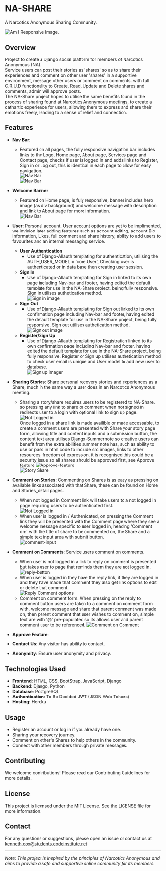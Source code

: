 # NA-SHARE  
A Narcotics Anonymous Sharing Community.  

![Am I Responsive Image.](/project_readmes/images/ui.dev2.png)  

## Overview  
Project to create a Django social platform for members of Narcotics Anonymous (NA).  
Service users can post their stories as 'shares' so as to share their experiences and comment on other user 'shares' in a supportive environment, message other users or comment on comments.  with full C.R.U.D functionality to Create, Read, Update and Delete shares and comments, admin will approve posts.  
The NA-Share project hopes to utilise the same benefits found in the process of sharing found at Narcotics Anonymous meetings, to create a cathartic experience for users, allowing them to express and share their emotions freely, leading to a sense of relief and connection.  

## Features  

- **Nav Bar**:  
  - Featured on all pages, the fully responsive navigation bar includes links to the Logo, Home page, About page, Services page and Contact page, checks if user is logged in and adds links to Register, Sign in or Log out, this is identical in each page to allow for easy navigation.  
    ![Nav Bar](/project_readmes/images/responsive-nav-small.png)  
    ![Nav Bar](/project_readmes/images/responsive-nav-large.png)  
- **Welcome Banner**  
  - Featured on Home page, is fuly responsive, banner includes hero image (as div background) and welcome message with description and link to About page for more information.  
    ![Nav Bar](/project_readmes/images/banner.png)  
- **User**: Personal account.  User account options are yet to be implimented, we invision later adding features such as account editing, account Bio information, Likes, full comment and share history, ability to add users to favourites and an internal messaging service.  
  - **User Authentication**  
     - Use of Django-Allauth templating for authentication, utilising the AUTH_USER_MODEL = 'core.User', Checking user is authenticated or in data base then creating user session.  
  - **Sign In**  
     - Use of Django-Allauth templating for Sign in linked to its own page including Nav-bar and footer, having edited the default template for use in the NA-Share project, being fully responsive.  Sign in utilises authetication method.  
     ![Sign in image](/project_readmes/images/sign-in.png)  
  - **Sign Out**  
    - Use of Django-Allauth templating for Sign out linked to its own confirmation page including Nav-bar and footer, having edited the default template for use in the NA-Share project, being fully responsive.  Sign out utilises authetication method.
      ![Sign out image](/project_readmes/images/sign-out.png)  
  - **Register/Sign Up**  
    - Use of Django-Allauth templating for Registration linked to its own confirmation page including Nav-bar and footer, having edited the default template for use in the NA-Share project, being fully responsive.  Register or Sign up utilises authetication method to check user email is unique and User model to add new user to database.  
      ![Sign up imager](/project_readmes/images/register.png)  
- **Sharing Stories**: Share personal recovery stories and experiences as a Share, much in the same way a user does in an Narcotics Anonymous meeting.  
  - Sharing a story/share requires users to be registered to NA-Share. so pressing any link to share or comment when not signed in redirects user to a login with optional link to sign up page.  
    ![Not Logged in](/project_readmes/images/not-logged-in.png)  
  Once logged in a share link is made availible or made accessable, to create a comment users are presented with Share your story page form, allowing title and content inputs and a submission button, the content text area utilises Django-Summernote so creative users can benefit from the extra abilities summer note has, such as ability to use or pass in html code to include src images, links to other resources, freedom of expression.  it is recognised this could be a security issue so all shares should be approved first, see Approve feature ![**Approve-feature**](**Approve-Feature)  
    ![Story Share](/project_readmes/images/share-story.png)  

- **Comment on Stories**: Commenting on Shares is as easy as pressing on available links associated with that Share, these can be found on Home and Stories_detail pages.  
  - When not logged in Comment link will take users to a not logged in page requiring users to be authenticated first.  
    ![Not Logged in](/project_readmes/images/response-unauth-comment.png)  
  - When user is logged in / Authenicated, on pressing the Comment link they will be presented with the Comment page where they see a welcome message specific to user logged in, heading 'Comment on:' with the title of share to be commented on, the Share and a simple text input area with submit button.  
    ![comment-input](/project_readmes/images/comment-input.png)  
- **Comment on Comments**: Service users comment on comments.  
  - When user is not logged in a link to reply on comment is presented but takes user to page that reminds them they are not logged in.  
    ![reply-button](/project_readmes/images/reply-button.png)  
  - When user is logged in they have the reply link, if they are logged in and they have made that comment they also get link options to edit or delete that comment.  
    ![Reply Comment options](/project_readmes/images/comment-options.png)  
  - Comment on comment form. When pressing on the reply to comment button users are taken to a comment on comment form with, welcome message and share that parent comment was made on, then parent comment that user wishes to comment on, simple text are with '@<user>' pre-populated so its allows user and parent comment user to be referenced.
    ![Comment on Comment](/project_readmes/images/comment-on-comment.png)  
- **Approve Feature**:
- **Contact Us**: Any visitor has ability to contact.
- **Anonymity**: Ensure user anonymity and privacy.

## Technologies Used

- **Frontend**: HTML, CSS, BootStrap, JavaScript, Django
- **Backend**: Django, Python
- **Database**: PostgreSQL
- **Authentication**: To Be Decided JWT (JSON Web Tokens)
- **Hosting**: Heroku

## Usage

- Register an account or log in if you already have one.
- Sharing your recovery journey.
- Comment on other's Shares to help others in the community.
- Connect with other members through private messages.





## Contributing
We welcome contributions! Please read our Contributing Guidelines for more details.

## License
This project is licensed under the MIT License. See the LICENSE file for more information.

## Contact
For any questions or suggestions, please open an issue or contact us at kenneth.cox@students.codeinstitute.net

---

*Note: This project is inspired by the principles of Narcotics Anonymous and aims to provide a safe and supportive online community for its members.*
